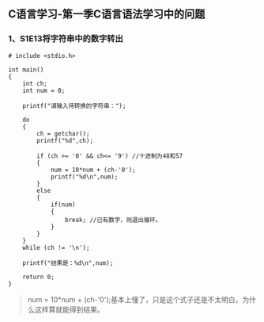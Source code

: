 ## C语言学习-第一季C语言语法学习中的问题 ##

### 1、S1E13将字符串中的数字转出 ###

	# include <stdio.h>
	
	int main()
	{
		int ch;
		int num = 0;
		
		printf("请输入待转换的字符串：");
		
		do
		{
			ch = getchar();
			printf("%d",ch);
			
			if (ch >= '0' && ch<= '9') //十进制为48和57 
			{
				num = 10*num + (ch-'0');
				printf("%d\n",num);
			}
			else
			{
				if(num)
				{
					break; //已有数字，则退出循环。 
				}
			}
		}
		while (ch != '\n'); 
		
		printf("结果是：%d\n",num);
		
		return 0;
	}

> num = 10*num + (ch-'0');基本上懂了，只是这个式子还是不太明白，为什么这样算就能得到结果。
